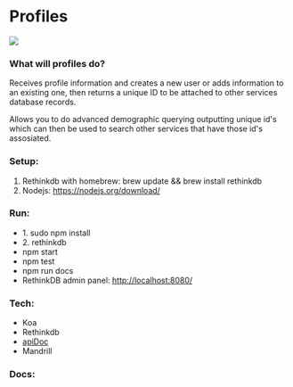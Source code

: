 <h1>Profiles</h1>
<img src="https://circleci.com/gh/paulstefanday/Profiles.png?style=shield&circle-token=59271ceea8cfb53b01602490d572451d9ba56028"/>

<h3>What will profiles do?</h3>
<p>Receives profile information and creates a new user or adds information to an existing one, then returns a unique ID to be attached to other services database records.</p>

<p>Allows you to do advanced demographic querying outputting unique id's which can then be used to search other services that have those id's assosiated.</p>

<h3>Setup:</h3>
<ol>
	<li>Rethinkdb with homebrew: brew update && brew install rethinkdb</li>
	<li>Nodejs: <a href="https://nodejs.org/download/">https://nodejs.org/download/</a></li>
</ol>

<h3>Run:</h3>
<ul>
	<li>1. sudo npm install</li>
	<li>2. rethinkdb</li>
	<li>npm start</li>
	<li>npm test</li>
	<li>npm run docs</li>
	<li>RethinkDB admin panel: <a href="http://localhost:8080/">http://localhost:8080/</a> </a>
</ul>

<h3>Tech:</h3>
<ul>
	<li>Koa</li>
	<li>Rethinkdb</li>
	<li><a href="https://github.com/apidoc/apidoc">apiDoc</a></li>
	<li>Mandrill</li>
</ul>

<h3>Docs:</h3>
